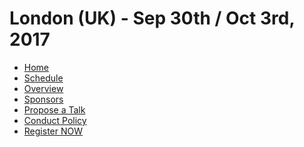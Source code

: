 # London (UK) - Sep 30th / Oct 3rd, 2017

* [Home](/index.md)
* [Schedule](/schedule.md)
* [Overview](/overview.md)
* [Sponsors](/sponsors.md)
* [Propose a Talk](/cfp.md)
* [Conduct Policy](/conduct-policy.md)
* [Register NOW](https://www.eventbrite.co.uk/e/gerrit-user-summit-2017-tickets-34486175078)

[home]: /index.md
[logo]: images/gerritusersummit2017.png
